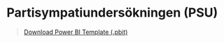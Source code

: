 # Partisympatiundersökningen (PSU)

> [Download Power BI Template (.pbit)](https://github.com/4h0r/psu/raw/main/pbit.pbit)